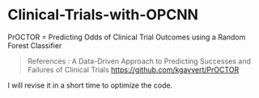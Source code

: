 # Clinical-Trials-with-OPCNN

PrOCTOR = Predicting Odds of Clinical Trial Outcomes using a Random Forest Classifier
> References : A Data-Driven Approach to Predicting Successes and Failures of Clinical Trials
> https://github.com/kgayvert/PrOCTOR

I will revise it in a short time to optimize the code.
